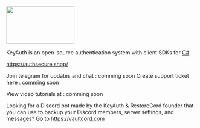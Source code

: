 <img src="https://cdn.keyauth.cc/v2/assets/media/logos/logo-1-dark.png" alt="" width="180" height="100">

KeyAuth is an open-source authentication system with client SDKs for [C#](https://github.com/Authsecure-shop/Authsecure-CSHARP-Example).

https://authsecure.shop/

Join telegram for updates and chat : comming soon
Create support ticket here : comming soon

View video tutorials at : comming soon

Looking for a Discord bot made by the KeyAuth & RestoreCord founder that you can use to backup your Discord members, server settings, and messages? Go to https://vaultcord.com
